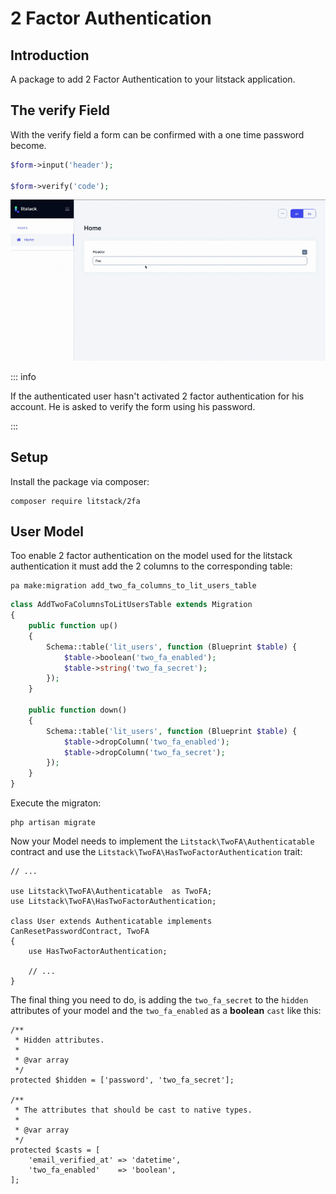 # 2 Factor Authentication

<!--
<iframe src="https://github.com/sponsors/litstack/card" title="Sponsor litstack" height="100" width="100%" style="border: 0;" class="github-sponsor"></iframe>
-->

## Introduction

A package to add 2 Factor Authentication to your litstack application.

## The verify Field

With the verify field a form can be confirmed with a one time password become.

```php
$form->input('header');

$form->verify('code');
```

![verify field](./screens/verify.gif)

::: info

If the authenticated user hasn't activated 2 factor authentication for his
account. He is asked to verify the form using his password.

:::

<!--
## Sponsorware

Litstack pages was created by
**[Lennart Carstens-Behrens](https://twitter.com/lennartcb)** under the
**[Sponsorware license](https://github.com/sponsorware/docs)**.
-->

## Setup

<!--
Add the Litstack repository to your application's composer.json file:

```json
"repositories": [
    {
        "type": "composer",
        "url": "https://store.litstack.io"
    }
],
```
-->

Install the package via composer:

```shell
composer require litstack/2fa
```

## User Model

Too enable 2 factor authentication on the model used for the litstack
authentication it must add the 2 columns to the corresponding table:

```shell
pa make:migration add_two_fa_columns_to_lit_users_table
```

```php
class AddTwoFaColumnsToLitUsersTable extends Migration
{
    public function up()
    {
        Schema::table('lit_users', function (Blueprint $table) {
            $table->boolean('two_fa_enabled');
            $table->string('two_fa_secret');
        });
    }

    public function down()
    {
        Schema::table('lit_users', function (Blueprint $table) {
            $table->dropColumn('two_fa_enabled');
            $table->dropColumn('two_fa_secret');
        });
    }
}
```

Execute the migraton:

```shell
php artisan migrate
```

Now your Model needs to implement the `Litstack\TwoFA\Authenticatable` contract
and use the `Litstack\TwoFA\HasTwoFactorAuthentication` trait:

```php{lit/app/Models/User.php}
// ...

use Litstack\TwoFA\Authenticatable  as TwoFA;
use Litstack\TwoFA\HasTwoFactorAuthentication;

class User extends Authenticatable implements CanResetPasswordContract, TwoFA
{
    use HasTwoFactorAuthentication;

    // ...
}
```

The final thing you need to do, is adding the `two_fa_secret` to the `hidden`
attributes of your model and the `two_fa_enabled` as a **boolean** `cast` like
this:

```php{lit/app/Models/User.php}
/**
 * Hidden attributes.
 *
 * @var array
 */
protected $hidden = ['password', 'two_fa_secret'];

/**
 * The attributes that should be cast to native types.
 *
 * @var array
 */
protected $casts = [
    'email_verified_at' => 'datetime',
    'two_fa_enabled'    => 'boolean',
];
```
